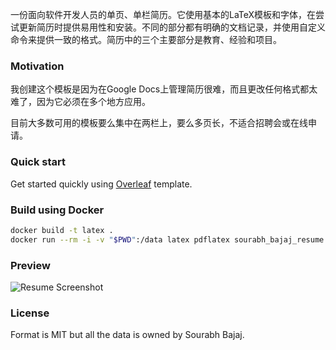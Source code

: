 一份面向软件开发人员的单页、单栏简历。它使用基本的LaTeX模板和字体，在尝试更新简历时提供易用性和安装。不同的部分都有明确的文档记录，并使用自定义命令来提供一致的格式。简历中的三个主要部分是教育、经验和项目。
### Motivation

我创建这个模板是因为在Google Docs上管理简历很难，而且更改任何格式都太难了，因为它必须在多个地方应用。

目前大多数可用的模板要么集中在两栏上，要么多页长，不适合招聘会或在线申请。
### Quick start

Get started quickly using [Overleaf](https://www.overleaf.com/latex/templates/software-engineer-resume/gqxmqsvsbdjf) template.

### Build using Docker

```sh
docker build -t latex .
docker run --rm -i -v "$PWD":/data latex pdflatex sourabh_bajaj_resume.tex
```

### Preview

![Resume Screenshot](/resume_preview.png)

### License

Format is MIT but all the data is owned by Sourabh Bajaj.

